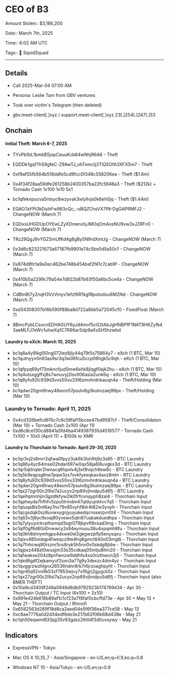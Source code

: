 # CEO of B3

Amount Stolen:: $3,186,200

Date:: March 7th, 2025

Time:: 6:02 AM UTC

Tags:: 🔑 SquidSquad


----


## Details

- Call 2025-Mar-04 07:00 AM

- Persona: Leslie Tam from GBV ventures

- Took over victim's Telegram (then deleted)

- gbv.meet-client[.]xyz / support.meet-client[.]xyz 23[.]254[.]247[.]53


## Onchain

#### Initial Theft: March 6-7, 2025

- TYvPb1bL1bmkB5jopCeuuKcb64wNhjR6A6 - Theft
- EQDDk1gqf7hS9gfeC-Z9AwTJ_ohTnmcIj3TIQ5OfA3XFX5m7 - Theft
- 0xf9af55fb564b516ddfe5cd9fcc0f348c558206ea - Theft ($1.6m)
- 0x4f34f28aa59dfe261258b2400357ba22fc5646a3 - Theft ($212k) + Tornado Cash 1x100 1x10 5x1
- bc1qfeknpucva5ntsyc8wzyvsk3wtj4vjs0k6eh0jq - Theft ($1.44m)

- EQAO7aYPt3kDsihFw963cQc_-oBQZChsVX7fN-DgGAPRMFJ2 - ChangeNOW  (March 7)
- EQDxsUHGDUpOYEwLZyXDmeruhjJMOqOmAxsNU9vw3xJZRFn0 - ChangeNOW  (March 7)
- TRz29QgJ9vYGZSmUfKd4g8gBy5N9rdXmUg - ChangeNOW (March 7)
- 0x3d6c823221673a67187fb9901e74c5be5d5a50c1 - ChangeNOW (March 7)
- 0x874d8fc1a9a0ec462be748b454baf2f41c7cab9f - ChangeNOW (March 7)
- 0x410b5a2299c79a54e7d922b87b63f50a6bc5ce4a - ChangeNOW (March 7)
- CdBtn8t7y2nqH3VzVmyv1efzf6R1kgf8potodou6M2Nd - ChangeNOW (March 7)
- 0xd34308307b16b590f88ba8d722a6bb5a72045cf0 - FixedFloat (March 7)
- 8BmcPybLCsocnEDHAGUY6yJd4mvf5cG2tAbJgHNBPfF1NAT9HKZyfk43aeMLFJ7eWv1uhwXq1C7R96arSdp9aXsSH5hzwbd




#### Laundry to eXch: March 10, 2025

- bc1q8a4y9lkgl50ng072lez8jly44q79t5s75864y7 - eXch (1 BTC, Mar 10)
- bc1qutnyyv0n93as9sr3q3w06fcu5ccp06hgk5c9qh - eXch (1 BTC, Mar 10)
- bc1qfpyq69yf73mkncfjud5mw6xhk8jlqgf0ajk2hu - eXch (1 BTC, Mar 10)
- bc1q4utsxggffxj8s7wnuvyj2lsxtl06asla2unk6q - eXch (1 BTC, Mar 10)
- bc1q8yfu92lc939d3vxs50vu33t6zmvhrdnkauqn4a - Theft/Holding (Mar 10)
- bc1qdwr20gm6hwy48exm57psulv8g3kulmzaej99px - Theft/Holding (Mar 10)

### Laundry to Tornado: April 11, 2025
- 0x4cd326befcd615c7c8c58faf15bcee47bd9587cf - Theft/Consolidaton (Mar 10) + Tornado Cash 2x100 (Apr 11)
- 0xd6c8ce130cd8841a5fd4ba4149387935d4516577 - Tornado Cash 7x100 + 10x5 (April 11) + $100k to XMR


#### Laundry to Thorchain to Tornado: April 29-30, 2025

- bc1qr3vj2s8mrr2qfwa0fpyz3uk6k3lsh9tj9z3s85 - BTC Laundry
- bc1q86y4yc64mse02hdar697w0qx58ja6l8uvgkx3d - BTC Laundry
- bc1qr5qtlnqler2lwnacq6hpxlv4j3xt9vqch6ew8c - BTC Laundry
- bc1q5k9eqpsg6ne7pqw3zx7svkfyeeqkax4axz8mln - BTC Laundry
- bc1q8yfu92lc939d3vxs50vu33t6zmvhrdnkauqn4a - BTC Laundry
- bc1qdwr20gm6hwy48exm57psulv8g3kulmzaej99px - BTC Laundry
- bc1qx27zgr00c2l9sl7a2ucyx2np89vjhndpu5d6fj - BTC Laundry
- bc1qelhplnnhjm3gzdlkfyw2lk0frfcvnqyph8zal4 - Thorchain Input
- bc1qpheyda7hfhfv5zpu5lrmdm47qldyujnktvv7q5 - Thorchain Input
- bc1qtuqa8lx5nt6ay7nx79v85vyhf8dr4t82w3yvph - Thorchain Input
- bc1qcgsdqk0sz6uvwxygnjyuyukedqcnssezjvn0t4 - Thorchain Input
- bc1q63v3j6yc9xxaj80yvewx5qtn87uqkakduedhpa - Thorchain Input
- bc1q7ylyuyxrkvplhsmqd3xgr079jkpvft8xsad3mg - Thorchain Input
- bc1qlf0gf9d60d0nwwcy2s94eymusu38u4xpqmh8fu - Thorchain Input
- bc1q0kh8dmymhgps4dxwe0el2gkgwzplfp5enysqxu - Thorchain Input
- bc1qlxv485mdqp4fweqcz9te4hq8gmct640n03mgtk - Thorchain Input
- bc1q7fnhcwq90rsznr5ns8ryk5h5nn0v0skdg8jldw - Thorchain Input
- bc1qjpxz448zt0wusjjm33s35cdkaq05mtju8ltm20 - Thorchain Input
- bc1qfwakse204z8pnfwnzw9ddhfs4xs0nzthwcn3j5 - Thorchain Input
- bc1qkd8gdf2ejkamyuf2sxn3a77g9y3dexzc4dm4yz - Thorchain Input
- bc1qvggrzwzhlgnx26536ndnr8rk7r6jrzxaghpyht - Thorchain Input
- bc1qjn6lq92vn9k53zf7953wjvy7xf6grj2gygck5z - Thorchain Input
- bc1qx27zgr00c2l9sl7a2ucyx2np89vjhndpu5d6fj - Thorchain Input (also BMER THEFT)
- 0x10a9cd3409f248a0948d8db9782923b174799d34 - Apr 30 - Thorchain Output / TC Input (6x100 + 2x10)
- 0x991e424b618b89af1c1cf23a7f8faf0cbcffd73e - Apr 30 + May 13 + May 21 - Thorchain Output / Rhinofi
- 0x6582563d269f18d8ca2aed04e5f6f36ea377ce58 - May 13
- 0xc8ae7776a0d2d34edf6de3e217b62f06b68d438e - May 21
- bc1qh50eqwml833pjj35v93gskz2lh0df3d0uxsywy - May 21











## Indicators

- ExpressVPN - Tokyo

- Mac OS X 10_15_7 - Asia/Singapore - en-US,en;q=0.9,ko;q=0.8

- Windows NT 10 - Asia/Tokyo - en-US,en;q=0.9
